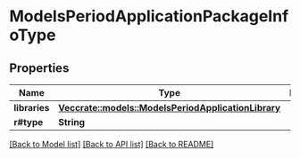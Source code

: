 # ModelsPeriodApplicationPackageInfoType

## Properties

Name | Type | Description | Notes
------------ | ------------- | ------------- | -------------
**libraries** | [**Vec<crate::models::ModelsPeriodApplicationLibrary>**](models.ApplicationLibrary.md) |  | 
**r#type** | **String** |  | 

[[Back to Model list]](../README.md#documentation-for-models) [[Back to API list]](../README.md#documentation-for-api-endpoints) [[Back to README]](../README.md)


